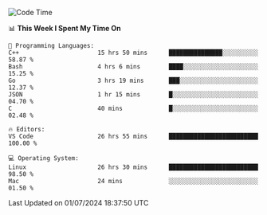 
<!--START_SECTION:waka-->
![Code Time](http://img.shields.io/badge/Code%20Time-2%2C170%20hrs%2053%20mins-blue)

📊 **This Week I Spent My Time On** 

```text
💬 Programming Languages: 
C++                      15 hrs 50 mins      ███████████████░░░░░░░░░░   58.87 % 
Bash                     4 hrs 6 mins        ████░░░░░░░░░░░░░░░░░░░░░   15.25 % 
Go                       3 hrs 19 mins       ███░░░░░░░░░░░░░░░░░░░░░░   12.37 % 
JSON                     1 hr 15 mins        █░░░░░░░░░░░░░░░░░░░░░░░░   04.70 % 
C                        40 mins             █░░░░░░░░░░░░░░░░░░░░░░░░   02.48 % 

🔥 Editors: 
VS Code                  26 hrs 55 mins      █████████████████████████   100.00 % 

💻 Operating System: 
Linux                    26 hrs 30 mins      █████████████████████████   98.50 % 
Mac                      24 mins             ░░░░░░░░░░░░░░░░░░░░░░░░░   01.50 % 
```


 Last Updated on 01/07/2024 18:37:50 UTC
<!--END_SECTION:waka-->

